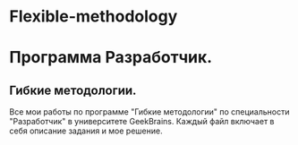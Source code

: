 ﻿# Flexible-methodology
 # Программа Разработчик.
## Гибкие методологии.
Все мои работы по программе "Гибкие методологии" по специальности "Разработчик" в университете GeekBrains.
Каждый файл включает в себя описание задания и мое решение.

